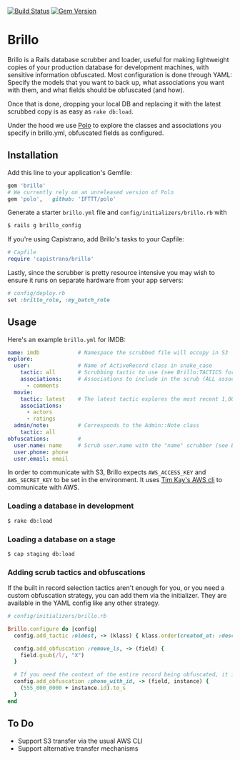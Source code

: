 [![Build Status](https://travis-ci.org/bessey/brillo.svg?branch=master)](https://travis-ci.org/bessey/brillo)
[![Gem Version](https://badge.fury.io/rb/brillo.svg)](https://badge.fury.io/rb/brillo)

# Brillo

Brillo is a Rails database scrubber and loader, useful for making lightweight copies of your production database for development machines, with sensitive information obfuscated. Most configuration is done through YAML: Specify the models that you want to back up, what associations you want with them, and what fields should be obfuscated (and how).

Once that is done, dropping your local DB and replacing it with the latest scrubbed copy is as easy as `rake db:load`.

Under the hood we use [Polo](https://github.com/IFTTT/polo) to explore the classes and associations you specify in brillo.yml, obfuscated fields as configured.

## Installation

Add this line to your application's Gemfile:

```ruby
gem 'brillo'
# We currently rely on an unreleased version of Polo
gem 'polo',   github: 'IFTTT/polo'
```

Generate a starter `brillo.yml` file and `config/initializers/brillo.rb` with

```bash
$ rails g brillo_config
```

If you're using Capistrano, add Brillo's tasks to your Capfile:

```ruby
# Capfile
require 'capistrano/brillo'
```

Lastly, since the scrubber is pretty resource intensive you may wish to ensure it runs on separate hardware from your app servers:

```ruby
# config/deploy.rb
set :brillo_role, :my_batch_role
```

## Usage

Here's an example `brillo.yml` for IMDB:

```yaml
name: imdb            # Namespace the scrubbed file will occupy in S3
explore:
  user:               # Name of ActiveRecord class in snake_case
    tactic: all       # Scrubbing tactic to use (see Brillo:TACTICS for choices)
    associations:     # Associations to include in the scrub (ALL associated records included)
      - comments
  movie:
    tactic: latest    # The latest tactic explores the most recent 1,000 records
    associations:
      - actors
      - ratings
  admin/note:         # Corresponds to the Admin::Note class
    tactic: all
obfuscations:         #
  user.name: name     # Scrub user.name with the "name" scrubber (see Brillo::SCRUBBERS for choices)
  user.phone: phone
  user.email: email
```

In order to communicate with S3, Brillo expects `AWS_ACCESS_KEY` and `AWS_SECRET_KEY` to be set in the environment. It uses [Tim Kay's AWS cli](http://timkay.com/aws/) to communicate with AWS.

### Loading a database in development

```bash
$ rake db:load
```

### Loading a database on a stage

```bash
$ cap staging db:load
```

### Adding scrub tactics and obfuscations

If the built in record selection tactics aren't enough for you, or you need a custom obfuscation strategy, you can add them via the initializer. They are available in the YAML config like any other strategy.

```ruby
# config/initializers/brillo.rb

Brillo.configure do |config|
  config.add_tactic :oldest, -> (klass) { klass.order(created_at: :desc).limit(1000) }

  config.add_obfuscation :remove_ls, -> (field) {
    field.gsub(/l/, "X")
  }

  # If you need the context of the entire record being obfuscated, it is available in the second argument
  config.add_obfuscation :phone_with_id, -> (field, instance) {
    (555_000_0000 + instance.id).to_s
  }
end

```

## To Do

- Support S3 transfer via the usual AWS CLI
- Support alternative transfer mechanisms
